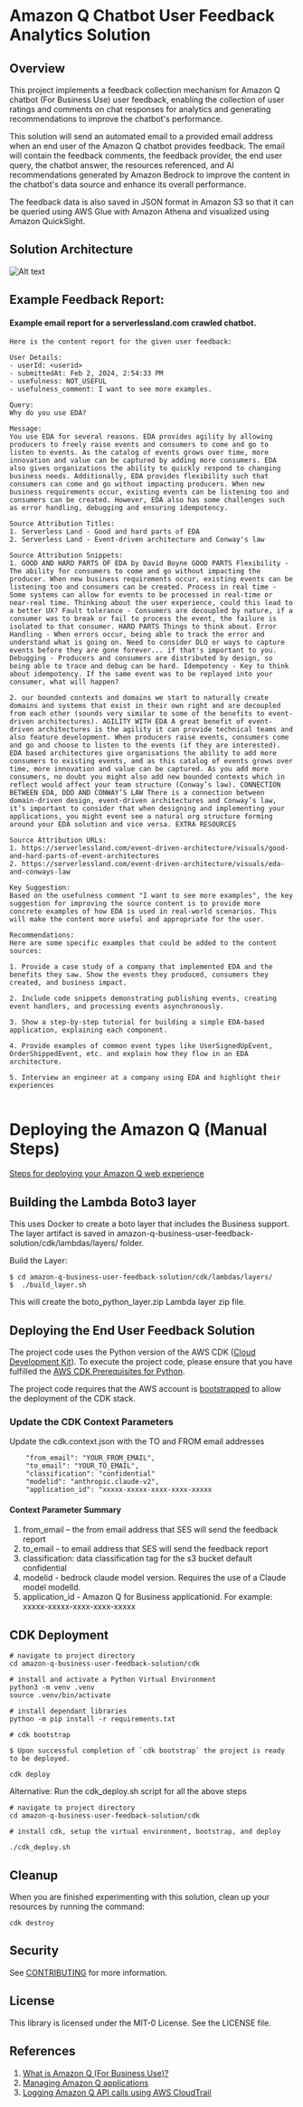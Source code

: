 # Amazon Q Chatbot User Feedback Analytics Solution


## Overview

This project implements a feedback collection mechanism for Amazon Q chatbot (For Business Use) user feedback, enabling the collection of user ratings and comments on chat responses for analytics and generating recommendations to improve the chatbot's performance.

This solution will send an automated email to a provided email address when an end user of the Amazon Q chatbot provides feedback. The email will contain the feedback comments, the feedback provider, the end user query, the chatbot answer, the resources referenced, and AI recommendations generated by Amazon Bedrock to improve the content in the chatbot's data source and enhance its overall performance.

The feedback data is also saved in JSON format in Amazon S3 so that it can be queried using AWS Glue with Amazon Athena and visualized using Amazon QuickSight.

## Solution Architecture

![Alt text](architecture_diagram.png?raw=true "Architecture")



## Example Feedback Report:

#### Example email report for a serverlessland.com crawled chatbot.  

```
Here is the content report for the given user feedback:

User Details:
- userId: <userid>
- submittedAt: Feb 2, 2024, 2:54:33 PM
- usefulness: NOT_USEFUL
- usefulness_comment: I want to see more examples.

Query:
Why do you use EDA?

Message:
You use EDA for several reasons. EDA provides agility by allowing producers to freely raise events and consumers to come and go to listen to events. As the catalog of events grows over time, more innovation and value can be captured by adding more consumers. EDA also gives organizations the ability to quickly respond to changing business needs. Additionally, EDA provides flexibility such that consumers can come and go without impacting producers. When new business requirements occur, existing events can be listening too and consumers can be created. However, EDA also has some challenges such as error handling, debugging and ensuring idempotency.

Source Attribution Titles:
1. Serverless Land - Good and hard parts of EDA
2. Serverless Land - Event-driven architecture and Conway's law

Source Attribution Snippets:
1. GOOD AND HARD PARTS OF EDA by David Boyne GOOD PARTS Flexibility - The ability for consumers to come and go without impacting the producer. When new business requirements occur, existing events can be listening too and consumers can be created. Process in real time - Some systems can allow for events to be processed in real-time or near-real time. Thinking about the user experience, could this lead to a better UX? Fault tolerance - Consumers are decoupled by nature, if a consumer was to break or fail to process the event, the failure is isolated to that consumer. HARD PARTS Things to think about. Error Handling - When errors occur, being able to track the error and understand what is going on. Need to consider DLQ or ways to capture events before they are gone forever... if that's important to you. Debugging - Producers and consumers are distributed by design, so being able to trace and debug can be hard. Idempotency - Key to think about idempotency. If the same event was to be replayed into your consumer, what will happen?

2. our bounded contexts and domains we start to naturally create domains and systems that exist in their own right and are decoupled from each other (sounds very similar to some of the benefits to event-driven architectures). AGILITY WITH EDA A great benefit of event-driven architectures is the agility it can provide technical teams and also feature development. When producers raise events, consumers come and go and choose to listen to the events (if they are interested). EDA based architectures give organisations the ability to add more consumers to existing events, and as this catalog of events grows over time, more innovation and value can be captured. As you add more consumers, no doubt you might also add new bounded contexts which in reflect would affect your team structure (Conway’s law). CONNECTION BETWEEN EDA, DDD AND CONWAY’S LAW There is a connection between domain-driven design, event-driven architectures and Conway’s law, it’s important to consider that when designing and implementing your applications, you might event see a natural org structure forming around your EDA solution and vice versa. EXTRA RESOURCES

Source Attribution URLs:
1. https://serverlessland.com/event-driven-architecture/visuals/good-and-hard-parts-of-event-architectures
2. https://serverlessland.com/event-driven-architecture/visuals/eda-and-conways-law

Key Suggestion:
Based on the usefulness comment "I want to see more examples", the key suggestion for improving the source content is to provide more concrete examples of how EDA is used in real-world scenarios. This will make the content more useful and appropriate for the user.

Recommendations:
Here are some specific examples that could be added to the content sources:

1. Provide a case study of a company that implemented EDA and the benefits they saw. Show the events they produced, consumers they created, and business impact.

2. Include code snippets demonstrating publishing events, creating event handlers, and processing events asynchronously.

3. Show a step-by-step tutorial for building a simple EDA-based application, explaining each component.

4. Provide examples of common event types like UserSignedUpEvent, OrderShippedEvent, etc. and explain how they flow in an EDA architecture.

5. Interview an engineer at a company using EDA and highlight their experiences


```



# Deploying the Amazon Q (Manual Steps)

[Steps for deploying your Amazon Q web experience](https://docs.aws.amazon.com/amazonq/latest/business-use-dg/deploy-instructions.html)


## Building the Lambda Boto3 layer
This uses Docker to create a boto layer that includes the Business support. The layer artifact is saved in amazon-q-business-user-feedback-solution/cdk/lambdas/layers/ folder.

Build the Layer:

```
$ cd amazon-q-business-user-feedback-solution/cdk/lambdas/layers/
$  ./build_layer.sh
```

This will create the boto_python_layer.zip Lambda layer zip file.


## Deploying the End User Feedback Solution

The project code uses the Python version of the AWS CDK ([Cloud Development Kit](https://aws.amazon.com/cdk/)). To execute the project code, please ensure that you have fulfilled the [AWS CDK Prerequisites for Python](https://docs.aws.amazon.com/cdk/latest/guide/work-with-cdk-python.html).

The project code requires that the AWS account is [bootstrapped](https://docs.aws.amazon.com/de_de/cdk/latest/guide/bootstrapping.html) to allow the deployment of the CDK stack.


### Update the CDK Context Parameters

Update the cdk.context.json with the TO and FROM email addresses

```
    "from_email": "YOUR_FROM_EMAIL",
    "to_email": "YOUR_TO_EMAIL",
    "classification": "confidential"
    "modelid": "anthropic.claude-v2",
    "application_id": "xxxxx-xxxxx-xxxx-xxxx-xxxxx
```
#### Context Parameter Summary

1.	from_email – the from email address that SES will send the feedback report
2.  to_email - to email address that SES will send the feedback report
3.  classification: data classification tag for the s3 bucket default confidential
4.  modelid - bedrock claude model version.  Requires the use of a Claude model modelId.
5.  application_id - Amazon Q for Business applicationid.  For example: xxxxx-xxxxx-xxxx-xxxx-xxxxx


## CDK Deployment

```
# navigate to project directory
cd amazon-q-business-user-feedback-solution/cdk

# install and activate a Python Virtual Environment
python3 -m venv .venv
source .venv/bin/activate

# install dependant libraries
python -m pip install -r requirements.txt

# cdk bootstrap 

$ Upon successful completion of `cdk bootstrap` the project is ready to be deployed.

cdk deploy 
```
Alternative: Run the cdk_deploy.sh script for all the above steps

```
# navigate to project directory
cd amazon-q-business-user-feedback-solution/cdk

# install cdk, setup the virtual environment, bootstrap, and deploy

./cdk_deploy.sh
```

## Cleanup

When you are finished experimenting with this solution, clean up your resources by running the command:

```
cdk destroy 
```


## Security

See [CONTRIBUTING](CONTRIBUTING.md#security-issue-notifications) for more information.

## License

This library is licensed under the MIT-0 License. See the LICENSE file.

## References

1. [What is Amazon Q (For Business Use)?](https://docs.aws.amazon.com/amazonq/latest/business-use-dg/what-is.html)
2. [Managing Amazon Q applications](https://docs.aws.amazon.com/amazonq/latest/business-use-dg/supported-app-actions.html)
3. [Logging Amazon Q API calls using AWS CloudTrail](https://docs.aws.amazon.com/amazonq/latest/business-use-dg/logging-using-cloudtrail.html)